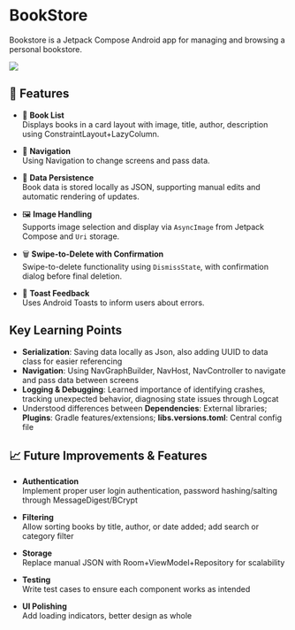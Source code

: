 # BookStore

Bookstore is a Jetpack Compose Android app for managing and browsing a personal bookstore.

![](https://github.com/dionbalerr/BookStore/blob/master/SSBookstore.gif)

## 🚀 Features

- 📘 **Book List**  
  Displays books in a card layout with image, title, author, description using ConstraintLayout+LazyColumn.

- 🧭 **Navigation**  
  Using Navigation to change screens and pass data.

- 💾 **Data Persistence**  
  Book data is stored locally as JSON, supporting manual edits and automatic rendering of updates.

- 🖼 **Image Handling**  
  Supports image selection and display via `AsyncImage` from Jetpack Compose and `Uri` storage.

- 🗑 **Swipe-to-Delete with Confirmation**  
  Swipe-to-delete functionality using `DismissState`, with confirmation dialog before final deletion.

- 🍞 **Toast Feedback**  
  Uses Android Toasts to inform users about errors.

## Key Learning Points
- **Serialization**: Saving data locally as Json, also adding UUID to data class for easier referencing
- **Navigation**: Using NavGraphBuilder, NavHost, NavController to navigate and pass data between screens
- **Logging & Debugging**: Learned importance of identifying crashes, tracking unexpected behavior, diagnosing state issues through Logcat
- Understood differences between **Dependencies**: External libraries; **Plugins**: Gradle features/extensions; **libs.versions.toml**: Central config file

## 📈 Future Improvements & Features
- **Authentication**  
  Implement proper user login authentication, password hashing/salting through MessageDigest/BCrypt

- **Filtering**  
  Allow sorting books by title, author, or date added; add search or category filter

- **Storage**  
  Replace manual JSON with Room+ViewModel+Repository for scalability

- **Testing**  
  Write test cases to ensure each component works as intended

- **UI Polishing**  
  Add loading indicators, better design as whole
